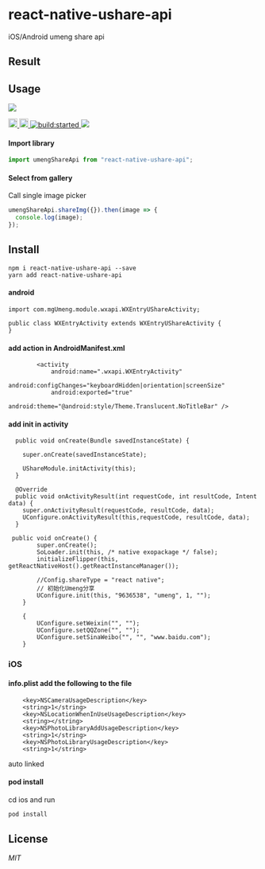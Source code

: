 # react-native-ushare-api

iOS/Android umeng share api

## Result


## Usage

<a href="https://nodei.co/npm/react-native-ushare-api/">
  <img src="https://nodei.co/npm/react-native-ushare-api.svg?downloads=true&downloadRank=true&stars=true">
</a>
<p>
  <a href="https://badge.fury.io/js/react-native-ushare-api">
    <img src="https://badge.fury.io/js/react-native-ushare-api.svg" alt="npm version" height="18">
  </a>
  <a href="https://npmjs.org/react-native-ushare-api">
    <img src="https://img.shields.io/npm/dm/react-native-ushare-api.svg" alt="npm downloads" height="18">
  </a>
  <a href="https://travis-ci.org/aws/react-native-ushare-api">
    <img src="https://travis-ci.org/aws/react-native-ushare-api.svg?branch=master" alt="build:started">
  </a>
  <a href="https://codecov.io/gh/aws/react-native-ushare-api">
    <img src="https://codecov.io/gh/aws/react-native-ushare-api/branch/master/graph/badge.svg" />
  </a>
</p>


#### Import library

```javascript
import umengShareApi from "react-native-ushare-api";
```

#### Select from gallery

Call single image picker

```javascript
umengShareApi.shareImg({}).then(image => {
  console.log(image);
});
```

## Install

```
npm i react-native-ushare-api --save
yarn add react-native-ushare-api
```

#### android
```
import com.mgUmeng.module.wxapi.WXEntryUShareActivity;

public class WXEntryActivity extends WXEntryUShareActivity {
}
```


#### add action in AndroidManifest.xml

```
        <activity
            android:name=".wxapi.WXEntryActivity"
            android:configChanges="keyboardHidden|orientation|screenSize"
            android:exported="true"
            android:theme="@android:style/Theme.Translucent.NoTitleBar" />
```

#### add init in activity
```
  public void onCreate(Bundle savedInstanceState) {

    super.onCreate(savedInstanceState);

    UShareModule.initActivity(this);
  }

  @Override
  public void onActivityResult(int requestCode, int resultCode, Intent data) {
    super.onActivityResult(requestCode, resultCode, data);
    UConfigure.onActivityResult(this,requestCode, resultCode, data);
  }
```

```
 public void onCreate() {
        super.onCreate();
        SoLoader.init(this, /* native exopackage */ false);
        initializeFlipper(this, getReactNativeHost().getReactInstanceManager());

        //Config.shareType = "react native";
        // 初始化Umeng分享
        UConfigure.init(this, "9636538", "umeng", 1, "");
    }

    {
        UConfigure.setWeixin("", "");
        UConfigure.setQQZone("", "");
        UConfigure.setSinaWeibo("", "", "www.baidu.com");
    }
```
### iOS



#### info.plist add the following to the file

```
	<key>NSCameraUsageDescription</key>
	<string>1</string>
	<key>NSLocationWhenInUseUsageDescription</key>
	<string></string>
	<key>NSPhotoLibraryAddUsageDescription</key>
	<string>1</string>
	<key>NSPhotoLibraryUsageDescription</key>
	<string>1</string>
```
auto linked

#### pod install 
cd ios and run
```bash
pod install
```

## License

_MIT_
